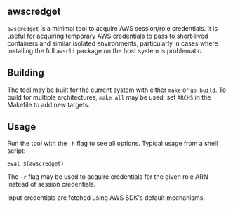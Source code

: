 awscredget
----------

`awscredget` is a minimal tool to acquire AWS session/role credentials. It is
useful for acquiring temporary AWS credentials to pass to short-lived containers
and similar isolated environments, particularly in cases where installing the
full `awscli` package on the host system is problematic.

## Building

The tool may be built for the current system with either `make` or `go build`.
To build for multiple architectures, `make all` may be used; set `ARCHS` in the
Makefile to add new targets.

## Usage

Run the tool with the `-h` flag to see all options. Typical usage from a shell
script:

    eval $(awscredget)
  
The `-r` flag may be used to acquire credentials for the given role ARN instead
of session credentials.

Input credentials are fetched using AWS SDK's default mechanisms.
